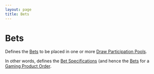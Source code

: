 ```yaml
---
layout: page
title: Bets
---
```

# Bets

Defines the [Bets](../concepts/bet) to be placed in one or more [Draw Participation Pools](../concepts/participation-pool).

In other words, defines the [Bet Specifications](../concepts/bet-specification) (and hence the [Bets](../concepts/bets) for a [Gaming Product Order](../concepts/gaming-product-order).
